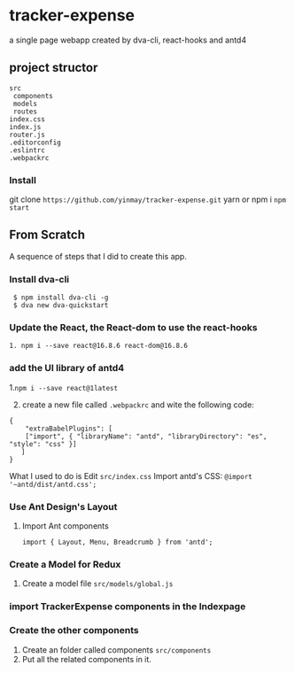 # tracker-expense

a single page webapp created by dva-cli, react-hooks and antd4

## project structor

```
src
 components
 models
 routes
index.css
index.js
router.js
.editorconfig
.eslintrc
.webpackrc
```

### Install

git clone `https://github.com/yinmay/tracker-expense.git`
yarn or npm i
`npm start`

## From Scratch

A sequence of steps that I did to create this app.

### Install dva-cli

```
 $ npm install dva-cli -g
 $ dva new dva-quickstart
```

### Update the React, the React-dom to use the react-hooks

```
1. npm i --save react@16.8.6 react-dom@16.8.6
```

### add the UI library of antd4

1.`npm i --save react@1latest`

2. create a new file called `.webpackrc` and wite the following code:

```
{
    "extraBabelPlugins": [
 	["import", { "libraryName": "antd", "libraryDirectory": "es", "style": "css" }]
   ]
}
```

What I used to do is Edit `src/index.css`
Import antd's CSS: `@import '~antd/dist/antd.css';`

### Use Ant Design's Layout

1. Import Ant components
   ```
   import { Layout, Menu, Breadcrumb } from 'antd';
   ```

### Create a Model for Redux

1. Create a model file `src/models/global.js`

### import TrackerExpense components in the Indexpage

### Create the other components

1. Create an folder called components `src/components`
2. Put all the related components in it.
